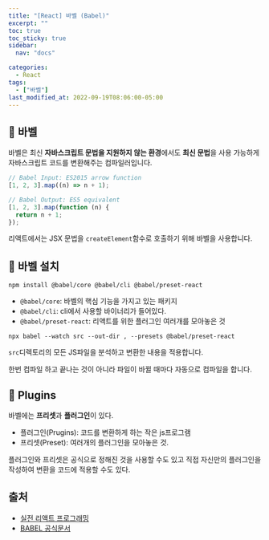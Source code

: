 ```yaml
---
title: "[React] 바벨 (Babel)"
excerpt: ""
toc: true
toc_sticky: true
sidebar:
  nav: "docs"

categories:
  - React
tags:
  - ["바벨"]
last_modified_at: 2022-09-19T08:06:00-05:00
---
```


## 📄 바벨

바벨은 최신 **자바스크립트 문법을 지원하지 않는 환경**에서도 **최신 문법**을 사용 가능하게 자바스크립트 코드를 변환해주는 컴파일러입니다.

```js
// Babel Input: ES2015 arrow function
[1, 2, 3].map((n) => n + 1);

// Babel Output: ES5 equivalent
[1, 2, 3].map(function (n) {
  return n + 1;
});
```

리액트에서는 JSX 문법을 `createElement`함수로 호출하기 위해 바벨을 사용합니다.

## 📄 바벨 설치

```
npm install @babel/core @babel/cli @babel/preset-react
```

- `@babel/core`: 바벨의 핵심 기능을 가지고 있는 패키지
- `@babel/cli`: cli에서 사용할 바이너리가 들어있다.
- `@babel/preset-react`: 리액트를 위한 플러그인 여러개를 모아놓은 것

```
npx babel --watch src --out-dir , --presets @babel/preset-react
```

`src`디렉토리의 모든 JS파일을 분석하고 변환한 내용을 적용합니다.

한번 컴파일 하고 끝나는 것이 아니라 파일이 바뀔 때마다 자동으로 컴파일을 합니다.

## 📄 Plugins

바벨에는 **프리셋**과 **플러그인**이 있다.

- 플러그인(Prugins): 코드를 변환하게 하는 작은 js프로그램
- 프리셋(Preset): 여러개의 플러그인을 모아놓은 것.

플러그인와 프리셋은 공식으로 정해진 것을 사용할 수도 있고 직접 자신만의 플러그인을 작성하여 변환을 코드에 적용할 수도 있다.

## 출처

- [실전 리액트 프로그래밍](https://www.inflearn.com/course/%EC%8B%A4%EC%A0%84-%EB%A6%AC%EC%95%A1%ED%8A%B8-%ED%94%84%EB%A1%9C%EA%B7%B8%EB%9E%98%EB%B0%8D/dashboard)
- [BABEL 공식문서](https://babeljs.io/docs/en/)
